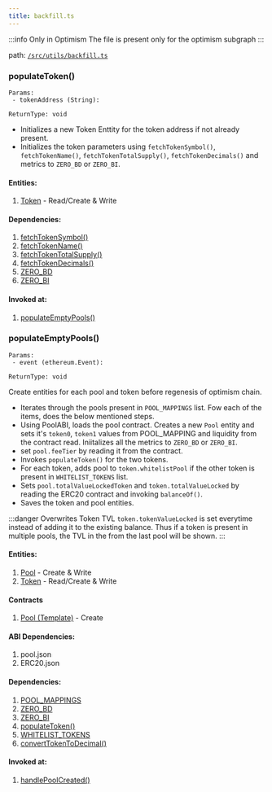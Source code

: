 ```yaml
---
title: backfill.ts
---
```


:::info Only in Optimism
The file is present only for the optimism subgraph
:::

path: [`/src/utils/backfill.ts`](https://github.com/Uniswap/v3-subgraph/blob/ian/optimism-fix/src/utils/backfill.ts)


### populateToken()
```
Params:
 - tokenAddress (String): 

ReturnType: void
```

- Initializes a new Token Enttity for the token address if not already present.
- Initializes the token parameters using `fetchTokenSymbol()`, `fetchTokenName()`, `fetchTokenTotalSupply()`, `fetchTokenDecimals()` and metrics to `ZERO_BD` or `ZERO_BI`. 

#### Entities:
1. [Token](../../schemas/token) - Read/Create & Write

#### Dependencies:
1. [fetchTokenSymbol()](./token.ts#fetchtokensymbol)
2. [fetchTokenName()](./token.ts#fetchtokenname)
3. [fetchTokenTotalSupply()](./token.ts#fetchtokentotalsupply)
4. [fetchTokenDecimals()](./token.ts#fetchtokendecimals)
5. [ZERO_BD](../utils/constants.ts#zero_bd)
6. [ZERO_BI](../utils/constants.ts#zero_bi)

#### Invoked at:
1. [populateEmptyPools()](#populateemptypools)

### populateEmptyPools()
```
Params:
 - event (ethereum.Event): 

ReturnType: void
```

Create entities for each pool and token before regenesis of optimism chain. 
- Iterates through the pools present in `POOL_MAPPINGS` list. Fow each of the items, does the below mentioned steps.
- Using PoolABI, loads the pool contract. Creates a new `Pool` entity and sets it's `token0`, `token1` values from POOL_MAPPING and liquidity from the contract read. Iniitalizes all the metrics to `ZERO_BD` or `ZERO_BI`.
- set `pool.feeTier` by reading it from the contract.
- Invokes `populateToken()` for the two tokens.
- For each token, adds pool to `token.whitelistPool` if the other token is present in `WHITELIST_TOKENS` list.
- Sets `pool.totalValueLockedToken` and `token.totalValueLocked` by reading the ERC20 contract and invoking `balanceOf()`.
- Saves the token and pool entities.

:::danger Overwrites Token TVL
`token.tokenValueLocked` is set everytime instead of adding it to the existing balance. Thus if a token is present in multiple pools, the TVL in the from the last pool will be shown.
:::

#### Entities:
1. [Pool](../../schemas/pool) - Create & Write
2. [Token](../../schemas/token) - Read/Create & Write

#### Contracts
1. [Pool (Template)](../../contracts/pool) - Create

#### ABI Dependencies:
1. pool.json
2. ERC20.json

#### Dependencies:
1. [POOL_MAPPINGS](../poolMapping.ts#pool_mappings)
2. [ZERO_BD](./constants.ts#zero_bd)
3. [ZERO_BI](./constants.ts#zero_bi)
4. [populateToken()](#populatetoken)
5. [WHITELIST_TOKENS](./pricing.ts#whitelist_tokens)
6. [convertTokenToDecimal()](./index.ts#converttokentodecimal)

#### Invoked at:
1. [handlePoolCreated()](../mappings/factory.ts#handlepoolcreated)